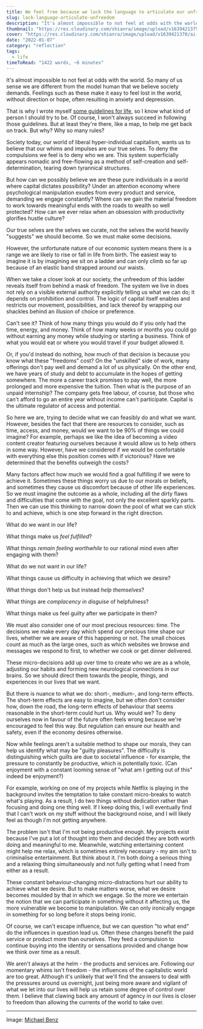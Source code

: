 ```yaml
---
title: We feel free because we lack the language to articulate our unfreedom
slug: lack-language-articulate-unfreedom
description: "It's almost impossible to not feel at odds with the world. That is why I wrote myself some guidelines for life, so I know what kind of person I should try to be. But why? Why so many rules?"
thumbnail: "https://res.cloudinary.com/shianra/image/upload/v1639421375/ai-dreams/covers/thumbnails/michael-benz--IZ2sgQKIhM-unsplash_gjtiub.jpg"
cover: "https://res.cloudinary.com/shianra/image/upload/v1639421370/ai-dreams/covers/michael-benz--IZ2sgQKIhM-unsplash-min_c2jvqx.jpg"
date: "2022-01-07"
category: "reflection"
tags:
  - life
timeToRead: "1422 words, ~6 minutes"
---
```


It's almost impossible to not feel at odds with the world. So many of us sense we are different from the model human that we believe society demands. Feelings such as these make it easy to feel lost in the world, without direction or hope, often resulting in anxiety and depression.

That is why I wrote myself [some guidelines for life](https://aidreams.world/10-rules-life), so I know what kind of person I should try to be. Of course, I won't always succeed in following those guidelines. But at least they're there, like a map, to help me get back on track. But why? Why so many rules?

Society today, our world of liberal hyper-individual capitalism, wants us to believe that our whims and impulses are our true selves. To deny the compulsions we feel is to deny who we are. This system superficially appears nomadic and free-flowing as a method of self-creation and self-determination, tearing down tyrannical structures.

But how can we possibly believe we are these pure individuals in a world where capital dictates possibility? Under an attention economy where psychological manipulation exudes from every product and service, demanding we engage constantly? Where can we gain the material freedom to work towards meaningful ends with the roads to wealth so well protected? How can we ever relax when an obsession with productivity glorifies hustle culture?

Our true selves are the selves we curate, not the selves the world heavily "suggests" we should become. So we must make some decisions.

However, the unfortunate nature of our economic system means there is a range we are likely to rise or fall in life from birth. The easiest way to imagine it is by imagining we sit on a ladder and can only climb so far up because of an elastic band strapped around our waists.

When we take a closer look at our society, the unfreedom of this ladder reveals itself from behind a mask of freedom. The system we live in does not rely on a visible external authority explicitly telling us what we can do; it depends on prohibition and control. The logic of capital itself enables and restricts our movement, possibilities, and lack thereof by wrapping our shackles behind an illusion of choice or preference.

Can't see it? Think of how many things you would do if you only had the time, energy, and money. Think of how many weeks or months you could go without earning any money while studying or starting a business. Think of what you would eat or where you would travel if your budget allowed it. 

Or, if you'd instead do nothing, how much of that decision is because you know what these "freedoms" cost? On the "unskilled" side of work, many offerings don't pay well and demand a lot of us physically. On the other end, we have years of study and debt to accumulate in the hopes of getting somewhere. The more a career track promises to pay well, the more prolonged and more expensive the tuition. Then what is the purpose of an unpaid internship? The company gets free labour, of course, but those who can't afford to go an entire year without income can't participate. Capital is the ultimate regulator of access and potential.

So here we are, trying to decide what we can feasibly do and what we want. However, besides the fact that there are resources to consider, such as time, access, and money, would we want to be 90% of things we could imagine? For example, perhaps we like the idea of becoming a video content creator featuring ourselves because it would allow us to help others in some way. However, have we considered if we would be comfortable with everything else this position comes with if victorious? Have we determined that the benefits outweigh the costs?

Many factors affect how much we would find a goal fulfilling if we were to achieve it. Sometimes these things worry us due to our morals or beliefs, and sometimes they cause us discomfort because of other life experiences. So we must imagine the outcome as a whole, including all the dirty flaws and difficulties that come with the goal, not only the excellent sparkly parts. Then we can use this thinking to narrow down the pool of what we can stick to and achieve, which is one step forward in the right direction.

<p class="lg:ml-16">What do we want in our life?</p>
<p class="lg:ml-8">What things make us <em class="text-red-600">feel fulfilled</em>?</p>
<p class="lg:ml-0 mb-8">What things <em class="text-red-600">remain feeling worthwhile</em> to our rational mind even after engaging with them?</p>

<p class="lg:ml-24 mt-8">What do we not want in our life?</p>
<p class="lg:ml-32 mb-8">What things cause us difficulty in achieving that which we desire?</p>

<p class="lg:ml-0 mt-8">What things don't help us but instead <em class="text-red-600">help themselves</em>?</p>
<p class="lg:ml-8">What things are <em class="text-red-600">complacency in disguise</em> of helpfulness?</p>
<p class="lg:ml-16 mb-8">What things make us feel guilty after we participate in them?</p>

We must also consider one of our most precious resources: time. The decisions we make every day which spend our precious time shape our lives, whether we are aware of this happening or not. The small choices count as much as the large ones, such as which websites we browse and messages we respond to first, to whether we cook or get dinner delivered.

These micro-decisions add up over time to create who we are as a whole, adjusting our habits and forming new neurological connections in our brains. So we should direct them towards the people, things, and experiences in our lives that we want.

But there is nuance to what we do: short-, medium-, and long-term effects. The short-term effects are easy to imagine, but we often don't consider how, down the road, the long-term effects of behaviour that seems reasonable in the short-term could hurt us. Why would we? To deny ourselves now in favour of the future often feels wrong because we're encouraged to feel this way. But regulation can ensure our health and safety, even if the economy desires otherwise.

Now while feelings aren't a suitable method to shape our morals, they can help us identify what may be "guilty pleasures". The difficulty is distinguishing which guilts are due to societal influence - for example, the pressure to constantly be productive, which is potentially toxic. (Can enjoyment with a constant looming sense of "what am I getting out of this" indeed be enjoyment?)

For example, working on one of my projects while Netflix is playing in the background invites the temptation to take constant micro-breaks to watch what's playing. As a result, I do two things without dedication rather than focusing and doing one thing well. If I keep doing this, I will eventually find that I can't work on my stuff without the background noise, and I will likely feel as though I'm not getting anywhere.

The problem isn't that I'm not being productive enough. My projects exist because I've put a lot of thought into them and decided they are both worth doing and meaningful to me. Meanwhile, watching entertaining content might help me relax, which is sometimes entirely necessary - my aim isn't to criminalise entertainment. But think about it. I'm both doing a serious thing and a relaxing thing simultaneously and not fully getting what I need from either as a result.

These constant behaviour-changing micro-distractions hurt our ability to achieve what we desire. But to make matters worse, what we desire becomes moulded by that in which we engage. So the more we entertain the notion that we can participate in something without it affecting us, the more vulnerable we become to manipulation. We can only ironically engage in something for so long before it stops being ironic.

Of course, we can't escape influence, but we can question "to what end" do the influences in question lead us. Often these changes benefit the paid service or product more than ourselves. They feed a compulsion to continue buying into the identity or sensations provided and change how we think over time as a result.

We aren't always at the helm - the products and services are. Following our momentary whims isn't freedom - the influences of the capitalistic world are too great. Although it's unlikely that we'll find the answers to deal with the pressures around us overnight, just being more aware and vigilant of what we let into our lives will help us retain some degree of control over them. I believe that clawing back any amount of agency in our lives is closer to freedom than allowing the currents of the world to take over.

---

Image: <a href="https://unsplash.com/photos/-IZ2sgQKIhM" rel="noopener" target="_blank">Michael Benz</a>
